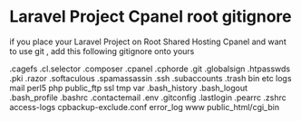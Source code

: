
# Laravel Project Cpanel root gitignore

if you place your Laravel Project on Root Shared Hosting Cpanel and want to use git ,
add this following gitignore onto yours


.cagefs
.cl.selector
.composer
.cpanel
.cphorde
.git
.globalsign
.htpasswds
.pki
.razor
.softaculous
.spamassassin
.ssh
.subaccounts
.trash
bin
etc
logs
mail
perl5
php
public_ftp
ssl
tmp
var
.bash_history
.bash_logout
.bash_profile
.bashrc
.contactemail
.env
.gitconfig
.lastlogin
.pearrc
.zshrc
access-logs
cpbackup-exclude.conf
error_log
www
public_html/cgi_bin
